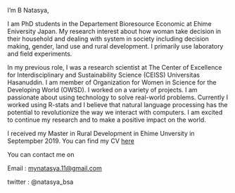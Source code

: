 I’m B Natasya, 

I am PhD students in the Departement Bioresource Economic at Ehime Eniversity Japan. 
My research interest about how woman take decision in their household and dealing with system in society including decision making, gender, land use and rural development. 
I primarily use laboratory and field experiments. 

In my previous role, I was a research scientist at 
The Center of Excellence for Interdisciplinary and Sustainability Science (CEISS) Universitas Hasanuddin. I am member of Organization for Women in Science for the Developing World (OWSD). 
I worked on a variety of projects. 
I am passionate about using technology to solve real-world problems. Currently I worked using R-stats and 
I believe that natural language processing has the potential to revolutionize the way we interact with computers. 
I am excited to continue my research and to make a positive impact on the world.

I received my Master in Rural Development in Ehime Unversity in Septempber 2019. 
You can find my CV [here](https://github.com/mynatasya11/mynatasya11/files/11778571/here.pdf)

You can contact me on 

Email : mynatasya.11@gmail.com

twitter : @natasya_bsa


<!---
mynatasya11/mynatasya11 is a ✨ special ✨ repository because its `README.md` (this file) appears on your GitHub profile.
You can click the Preview link to take a look at your changes.
--->
